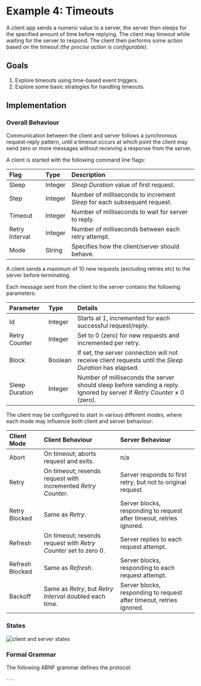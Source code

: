 # Example 4: Timeouts

A client app sends a numeric value to a server, the server then sleeps for the
specified amount of time before replying. The client may timeout while waiting
for the server to respond. The client then performs some action based on the 
timeout *(the precise action is configurable)*.

## Goals

1. Explore timeouts using time-based event triggers.
1. Explore some basic strategies for handling timeouts.

## Implementation

### Overall Behaviour

Communication between the client and server follows a synchronous request-reply 
pattern, until a timeout occurs at which point the client may send zero or more
messages without receiving a response from the server.

A client is started with the following command line flags:

| Flag           | Type    | Description                                                              |
| :------------- | :------ | :----------------------------------------------------------------------- |
| Sleep          | Integer | *Sleep Duration* value of first request.                                 |
| Step           | Integer | Number of milliseconds to increment *Sleep* for each subsequent request. |
| Timeout        | Integer | Number of milliseconds to wait for server to reply.                      |
| Retry Interval | Integer | Number of milliseconds between each retry attempt.                       |
| Mode           | String  | Specifies how the client/server should behave.                           |

A client sends a maximum of 10 new requests (excluding retries etc) to the server
before terminating.

Each message sent from the client to the server contains the following parameters:

| Parameter      | Type    | Details                                                     |
| :------------- | :------ | :---------------------------------------------------------- |
| Id             | Integer | Starts at 1, incremented for each successful request/reply. |
| Retry Counter  | Integer | Set to 0 (zero) for new requests and incremented per retry. |
| Block          | Boolean | If set, the server connection will not receive client requests until the *Sleep Duration* has elapsed. |
| Sleep Duration | Integer | Number of milliseconds the server should sleep before sending a reply. Ignored by server if *Retry Counter* &ne; 0 (zero). |

The client may be configured to start in various different *modes*, where each
mode may influence both client and server behaviour:

| Client Mode     | Client Behaviour                                                              | Server Behaviour |
| :-------------- | :---------------------------------------------------------------------------- | :--------------- |
| Abort           | On timeout; aborts request and exits.                                         | n/a |
| Retry           | On timeout; resends request with incremented *Retry Counter*.                 | Server responds to first retry, but not to original request. |
| Retry Blocked   | Same as *Retry*.                                                              | Server blocks, responding to request after timeout, retries ignored. |
| Refresh         | On timeout; resends request with *Retry Counter* set to zero 0. | Server replies to each request attempt. |
| Refresh Blocked | Same as *Refresh*.                                                            | Server blocks, responding to each request attempt. |
| Backoff         | Same as *Retry*, but *Retry Interval* doubled each time.                      | Server blocks, responding to request after timeout, retries ignored. |

### States

![client and server states](../images/Timeouts-StateDiagrams.png)

### Formal Grammar

The following ABNF grammar defines the protocol:

```abnf
...
```






